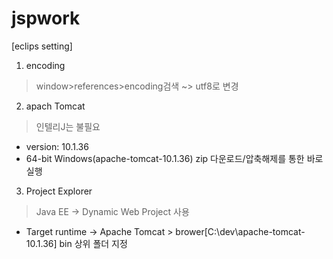 # jspwork

[eclips setting]
1. encoding
 > window>references>encoding검색 ~> utf8로 변경


2. apach Tomcat
 > 인텔리J는 불필요
 - version: 10.1.36
 - 64-bit Windows(apache-tomcat-10.1.36) zip 다운로드/압축해제를 통한 바로 실행


3. Project Explorer
 > Java EE -> Dynamic Web Project 사용
 - Target runtime -> Apache Tomcat > brower[C:\dev\apache-tomcat-10.1.36] bin 상위 폴더 지정
